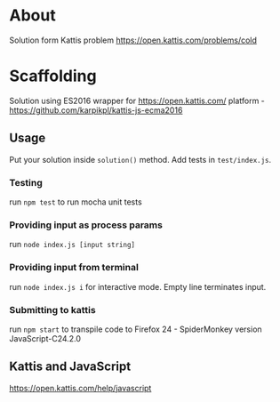 # About
Solution form Kattis problem https://open.kattis.com/problems/cold

# Scaffolding
Solution using ES2016 wrapper for https://open.kattis.com/ platform - https://github.com/karpikpl/kattis-js-ecma2016

## Usage
Put your solution inside `solution()` method. Add tests in `test/index.js`.

### Testing
run `npm test` to run mocha unit tests

### Providing input as process params
run `node index.js [input string]`

### Providing input from terminal
run `node index.js i` for interactive mode. Empty line terminates input.

### Submitting to kattis
run `npm start` to transpile code to Firefox 24 - SpiderMonkey version JavaScript-C24.2.0

## Kattis and JavaScript
https://open.kattis.com/help/javascript
